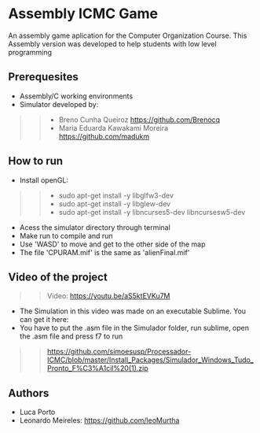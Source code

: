 # Assembly ICMC Game
An assembly game aplication for the Computer Organization Course. This Assembly version 
was developed to help students with low level programming 

## Prerequesites
 - Assembly/C working environments
 - Simulator developed by:
  >> - Breno Cunha Queiroz https://github.com/Brenocq
  >> - Maria Eduarda Kawakami Moreira https://github.com/madukm
  
## How to run
 - Install openGL:
 >> - sudo apt-get install -y libglfw3-dev
 >> - sudo apt-get install -y libglew-dev
 >> - sudo apt-get install -y libncurses5-dev libncursesw5-dev

 - Acess the simulator directory through terminal
 - Make run to compile and run
 - Use 'WASD' to move and get to the other side of the map
 - The file 'CPURAM.mif' is the same as 'alienFinal.mif'
 
## Video of the project
 >>Video: https://youtu.be/aS5ktEVKu7M

 - The Simulation in this video was made on an executable Sublime. You can get it here:
 - You have to put the .asm file in the Simulador folder, run sublime, open the .asm file and press f7 to run
 >> https://github.com/simoesusp/Processador-ICMC/blob/master/Install_Packages/Simulador_Windows_Tudo_Pronto_F%C3%A1cil%20(1).zip
 
## Authors
 - Luca Porto
 - Leonardo Meireles: https://github.com/leoMurtha
